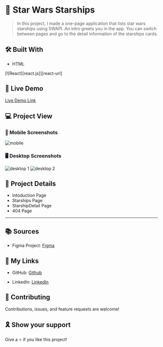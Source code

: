 # 🚀 Star Wars Starships

> In this project, I made a one-page application that lists star wars starships using SWAPI. An intro greets you in the app. You can switch between pages and go to the detail information of the starships cards.

## 🛠️ Built With

- HTML

[![React][react.js]][react-url]

## 🔴 Live Demo

[Live Demo Link](https://livedemo.com)

## 💻 Project View

### 📱 Mobile Screenshots

![mobile]()

### 🖥️ Desktop Screenshots

![desktop 1]()
![desktop 2](<https://github.com/belifkutlu/iyzico-frontend-practicum-final-case/blob/master/src/assests/screenshots/localhost_3000_%20(2).png?raw=true>)

## 📑 Project Details

- Intoduction Page
- Starships Page
- StarshipDetail Page
- 404 Page

<hr/>

## 📚 Sources

- Figma Project: [Figma](https://www.figma.com/file/JdVtI5lgft84FQ6aErTEtO/Star-wars?node-id=0%3A1 "my project in Figma")

## 👤 My Links

- GitHub: [Github](https://github.com/belifkutlu "my github profile")

- LinkedIn: [LinkedIn](https://www.linkedin.com/in/b%C3%BC%C5%9Fra-elif-kutlu-64a70b187/)

## 🤝 Contributing

Contributions, issues, and feature requests are welcome!

## 🎗️ Show your support

Give a ⭐️ if you like this project!
